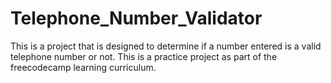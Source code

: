 # Telephone_Number_Validator
This is a project that is designed to determine if a number entered is a valid telephone number or not. This is a practice project as part of the freecodecamp learning curriculum. 
